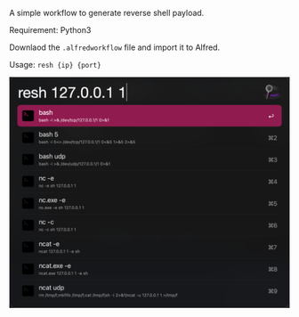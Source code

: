 A simple workflow to generate reverse shell payload.

Requirement: Python3

Downlaod the `.alfredworkflow` file and import it to Alfred.

Usage: `resh {ip} {port}`

![shot.png](shot.png)